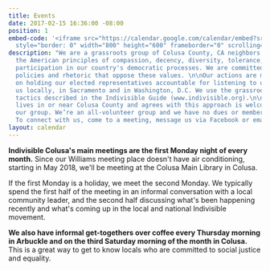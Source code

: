 ```yaml
---
title: Events
date: 2017-02-15 16:36:00 -08:00
position: 1
embed-code: '<iframe src="https://calendar.google.com/calendar/embed?src=indivisiblecolusa%40gmail.com&ctz=America/Los_Angeles"
  style="border: 0" width="800" height="600" frameborder="0" scrolling="no"></iframe>'
description: "We are a grassroots group of Colusa County, CA neighbors who embrace
  the American principles of compassion, decency, diversity, tolerance, equality and
  participation in our country's democratic processes. We are committed to countering
  policies and rhetoric that oppose these values. \n\nOur actions are mostly focused
  on holding our elected representatives accountable for listening to us and representing
  us locally, in Sacramento and in Washington, D.C. We use the grassroots advocacy
  tactics described in the Indivisible Guide (www.indivisible.org).\n\nEveryone who
  lives in or near Colusa County and agrees with this approach is welcome to join
  our group. We’re an all-volunteer group and we have no dues or membership obligations.
  To connect with us, come to a meeting, message us via Facebook or email us at indivisiblecolusa@gmail.com."
layout: calendar
---
```


**Indivisible Colusa's main meetings are the first Monday night of every month.** Since our Williams meeting place doesn't have air conditioning, starting in May 2018, we'll be meeting at the Colusa Main Library in Colusa. 

If the first Monday is a holiday, we meet the second Monday. We typically spend the first half of the meeting in an informal conversation with a local community leader, and the second half discussing what's been happening recently and what's coming up in the local and national Indivisible movement. 

**We also have informal get-togethers over coffee every Thursday morning in Arbuckle and on the third Saturday morning of the month in Colusa.** This is a great way to get to know locals who are committed to social justice and equality. 